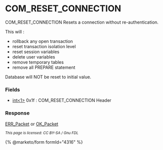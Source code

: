 
# COM_RESET_CONNECTION

COM_RESET_CONNECTION Resets a connection without re-authentication.


This will :


* rollback any open transaction
* reset transaction isolation level
* reset session variables
* delete user variables
* remove temporary tables
* remove all PREPARE statement


Database will NOT be reset to initial value.


### Fields



* [int<1>](../protocol-data-types.md#fixed-length-integers) 0x1f : COM_RESET_CONNECTION Header



### Response


[ERR_Packet](../4-server-response-packets/err_packet.md) or [OK_Packet](../4-server-response-packets/ok_packet.md)


<sub>_This page is licensed: CC BY-SA / Gnu FDL_</sub>


{% @marketo/form formId="4316" %}
